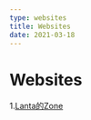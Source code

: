 ```yaml
---
type: websites
title: Websites
date: 2021-03-18
---
```


# Websites
1.[Lanta的Zone](https://lanta.bangumi.cyou)